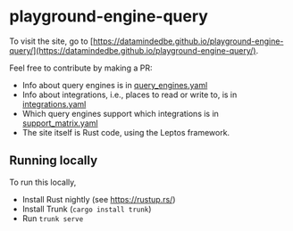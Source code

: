 # playground-engine-query

To visit the site, go to [https://datamindedbe.github.io/playground-engine-query/](https://datamindedbe.github.io/playground-engine-query/).

Feel free to contribute by making a PR:

* Info about query engines is in [query_engines.yaml](https://github.com/datamindedbe/playground-engine-query/blob/main/query_engines.yaml)
* Info about integrations, i.e., places to read or write to, is in [integrations.yaml](https://github.com/datamindedbe/playground-engine-query/blob/main/query_engines.yaml)
* Which query engines support which integrations is in [support_matrix.yaml](https://github.com/datamindedbe/playground-engine-query/blob/main/support_matrix.yaml)
* The site itself is Rust code, using the Leptos framework.

## Running locally

To run this locally,

* Install Rust nightly (see https://rustup.rs/)
* Install Trunk (`cargo install trunk`)
* Run `trunk serve`

